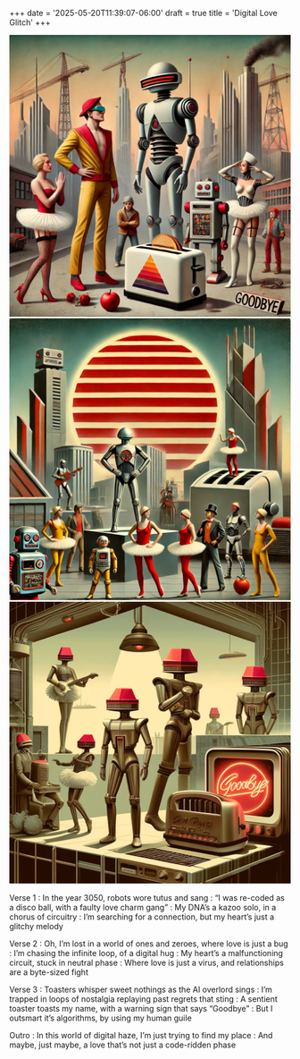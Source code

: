 +++
date = '2025-05-20T11:39:07-06:00'
draft = true
title = 'Digital Love Glitch'
+++

![Bryce Canyon National Park](cover-glitch.webp)
![Bryce Canyon National Park](lyrics-glitch.webp)
![Bryce Canyon National Park](back-glitch.webp)


Verse 1
: In the year 3050, robots wore tutus and sang
: “I was re-coded as a disco ball, with a faulty love charm gang” 
: My DNA’s a kazoo solo, in a chorus of circuitry
: I’m searching for a connection, but my heart’s just a glitchy melody 

Verse 2
: Oh, I’m lost in a world of ones and zeroes, where love is just a bug 
: I’m chasing the infinite loop, of a digital hug
: My heart’s a malfunctioning circuit, stuck in neutral phase 
: Where love is just a virus, and relationships are a byte-sized fight 

Verse 3
: Toasters whisper sweet nothings as the AI overlord sings
: I’m trapped in loops of nostalgia replaying past regrets that sting 
: A sentient toaster toasts my name, with a warning sign that says “Goodbye” 
: But I outsmart it’s algorithms, by using my human guile

Outro
: In this world of digital haze, I’m just trying to find my place 
: And maybe, just maybe, a love that’s not just a code-ridden phase 